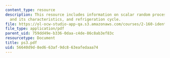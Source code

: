 ```yaml
---
content_type: resource
description: This resource includes information on scalar random process, Kalman filter
  and its characteristics, and refrigeration cycle.
file: https://ol-ocw-studio-app-qa.s3.amazonaws.com/courses/2-160-identification-estimation-and-learning-spring-2006/56640d9d8ed663af9dc863eafedaaa74_ps3.pdf
file_type: application/pdf
parent_uid: 759dd49e-b336-0daa-c4de-86c8ab3ef83c
resourcetype: Document
title: ps3.pdf
uid: 56640d9d-8ed6-63af-9dc8-63eafedaaa74
---
```

